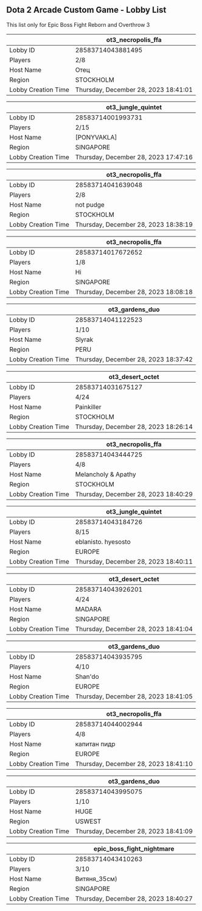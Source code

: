 ## Dota 2 Arcade Custom Game - Lobby List

This list only for Epic Boss Fight Reborn and Overthrow 3

|  | ot3_necropolis_ffa |
| ------ | ------ |
| Lobby ID | 28583714043881495 |
| Players | 2/8 |
| Host Name | Отец |
| Region | STOCKHOLM |
| Lobby Creation Time | Thursday, December 28, 2023 18:41:01 |


|  | ot3_jungle_quintet |
| ------ | ------ |
| Lobby ID | 28583714001993731 |
| Players | 2/15 |
| Host Name | [PONYVAKLA] |
| Region | SINGAPORE |
| Lobby Creation Time | Thursday, December 28, 2023 17:47:16 |


|  | ot3_necropolis_ffa |
| ------ | ------ |
| Lobby ID | 28583714041639048 |
| Players | 2/8 |
| Host Name | not pudge |
| Region | STOCKHOLM |
| Lobby Creation Time | Thursday, December 28, 2023 18:38:19 |


|  | ot3_necropolis_ffa |
| ------ | ------ |
| Lobby ID | 28583714017672652 |
| Players | 1/8 |
| Host Name | Hi |
| Region | SINGAPORE |
| Lobby Creation Time | Thursday, December 28, 2023 18:08:18 |


|  | ot3_gardens_duo |
| ------ | ------ |
| Lobby ID | 28583714041122523 |
| Players | 1/10 |
| Host Name | Slyrak |
| Region | PERU |
| Lobby Creation Time | Thursday, December 28, 2023 18:37:42 |


|  | ot3_desert_octet |
| ------ | ------ |
| Lobby ID | 28583714031675127 |
| Players | 4/24 |
| Host Name | Painkiller |
| Region | STOCKHOLM |
| Lobby Creation Time | Thursday, December 28, 2023 18:26:14 |


|  | ot3_necropolis_ffa |
| ------ | ------ |
| Lobby ID | 28583714043444725 |
| Players | 4/8 |
| Host Name | Melancholy & Apathy |
| Region | STOCKHOLM |
| Lobby Creation Time | Thursday, December 28, 2023 18:40:29 |


|  | ot3_jungle_quintet |
| ------ | ------ |
| Lobby ID | 28583714043184726 |
| Players | 8/15 |
| Host Name | eblanisto. hyesosto |
| Region | EUROPE |
| Lobby Creation Time | Thursday, December 28, 2023 18:40:11 |


|  | ot3_desert_octet |
| ------ | ------ |
| Lobby ID | 28583714043926201 |
| Players | 4/24 |
| Host Name | MADARA |
| Region | SINGAPORE |
| Lobby Creation Time | Thursday, December 28, 2023 18:41:04 |


|  | ot3_gardens_duo |
| ------ | ------ |
| Lobby ID | 28583714043935795 |
| Players | 4/10 |
| Host Name | Shan'do |
| Region | EUROPE |
| Lobby Creation Time | Thursday, December 28, 2023 18:41:05 |


|  | ot3_necropolis_ffa |
| ------ | ------ |
| Lobby ID | 28583714044002944 |
| Players | 4/8 |
| Host Name | капитан пидр |
| Region | EUROPE |
| Lobby Creation Time | Thursday, December 28, 2023 18:41:10 |


|  | ot3_gardens_duo |
| ------ | ------ |
| Lobby ID | 28583714043995075 |
| Players | 1/10 |
| Host Name | HUGE |
| Region | USWEST |
| Lobby Creation Time | Thursday, December 28, 2023 18:41:09 |


|  | epic_boss_fight_nightmare |
| ------ | ------ |
| Lobby ID | 28583714043410263 |
| Players | 3/10 |
| Host Name | Витяня_35см) |
| Region | SINGAPORE |
| Lobby Creation Time | Thursday, December 28, 2023 18:40:27 |


